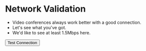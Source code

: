<!SLIDE >
# Network Validation

* Video conferences always work better with a good connection.
* Let's see what you've got.
* We'd like to see at least 1.5Mbps here.

<input id="networkTest" type="button" value="Test Connection" onclick="testNetwork()" />

<script type="text/javascript">
  function testNetwork() {
    $("#networkTest").replaceWith('<iframe src="https://fast.com" width="100%" height="400" scrolling="no"></iframe>');
  }
</script>
